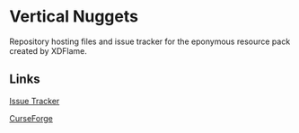 # Vertical Nuggets

Repository hosting files and issue tracker for the eponymous resource pack created by XDFlame.

## Links

[Issue Tracker](https://github.com/XDFlame/VerticalNuggets/issues)

[CurseForge](https://www.curseforge.com/minecraft/texture-packs/vertical-nuggets)
